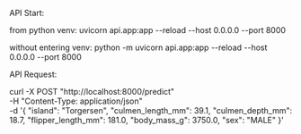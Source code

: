 API Start:

from python venv:
uvicorn api.app:app --reload --host 0.0.0.0 --port 8000

without entering venv:
python -m uvicorn api.app:app --reload --host 0.0.0.0 --port 8000

API Request:

curl -X POST "http://localhost:8000/predict" \
-H "Content-Type: application/json" \
-d '{
  "island": "Torgersen",
  "culmen_length_mm": 39.1,
  "culmen_depth_mm": 18.7,
  "flipper_length_mm": 181.0,
  "body_mass_g": 3750.0,
  "sex": "MALE"
}'
